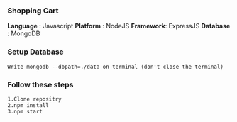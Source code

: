 ### Shopping Cart

   **Language**	: Javascript
   **Platform**	: NodeJS
   **Framework**: ExpressJS
   **Database**	: MongoDB

### Setup Database
```
Write mongodb --dbpath=./data on terminal (don't close the terminal)
```

 ### Follow these steps
 ```
 1.Clone repositry
 2.npm install
 3.npm start
 ```
